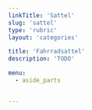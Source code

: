 ```yaml
---
linkTitle: 'Sattel'
slug: 'sattel'
type: 'rubric'
layout: 'categories'

title: 'Fahrradsattel' 
description: 'TODO'

menu:
  - aside_parts


---
```

